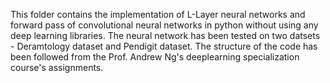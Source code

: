 This folder contains the implementation of L-Layer neural networks 
and forward pass of convolutional neural networks in python without using any deep learning libraries.
The neural network has been tested on two datsets - Deramtology dataset and Pendigit dataset.
The structure of the code has been followed from the Prof. Andrew Ng's deeplearning specialization course's assignments.

